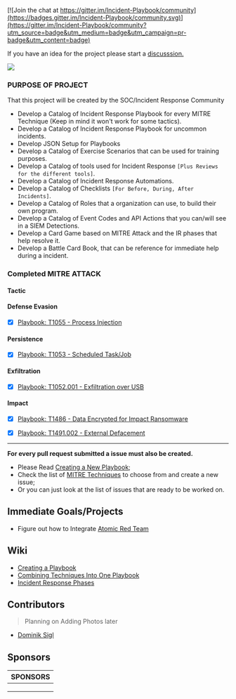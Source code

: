
[![Join the chat at https://gitter.im/Incident-Playbook/community](https://badges.gitter.im/Incident-Playbook/community.svg)](https://gitter.im/Incident-Playbook/community?utm_source=badge&utm_medium=badge&utm_campaign=pr-badge&utm_content=badge)


If you have an idea for the project please start a [discusssion.](https://github.com/austinsonger/Incident-Playbook/discussions/new)

![](https://i.imgur.com/DLj8Enw.png)

### PURPOSE OF PROJECT

That this project will be created by the SOC/Incident Response Community

- Develop a Catalog of Incident Response Playbook for every MITRE Technique (Keep in mind it won't work for some tactics). 
- Develop a Catalog of Incident Response Playbook for uncommon incidents.
- Develop JSON Setup for Playbooks 
- Develop a Catalog of Exercise Scenarios that can be used for training purposes.
- Develop a Catalog of tools used for Incident Response `[Plus Reviews for the different tools]`.
- Develop a Catalog of Incident Response Automations. 
- Develop a Catalog of Checklists `[For Before, During, After Incidents]`. 
- Develop a Catalog of Roles that a organization can use, to build their own program.
- Develop a Catalog of Event Codes and API Actions that you can/will see in a SIEM Detections.
- Develop a Card Game based on MITRE Attack and the IR phases that help resolve it.
- Develop a Battle Card Book, that can be reference for immediate help during a incident. 

### Completed MITRE ATTACK



#### Tactic


#### Defense Evasion

- [X] [Playbook: T1055 - Process Injection](/Playbooks/MITRE-ATTACK/Defense%20Evasion/T1055-Process-Injection.md)


#### Persistence

- [X] [Playbook: T1053 - Scheduled Task/Job](/Playbooks/MITRE-ATTACK/Persistence/T1053-Scheduled-Task-Job.md)

#### Exfiltration

- [X] [Playbook: T1052.001 - Exfiltration over USB](/Playbooks/MITRE-ATTACK/Exfiltration/T1052.001%20-%20Exfiltration%20over%20USB.md)

#### Impact

- [X] [Playbook: T1486 - Data Encrypted for Impact Ransomware](/Playbooks/MITRE-ATTACK/Impact/T1486-Data-Encrypted-for-Impact-Ransomware.md)
- [X] [Playbook: T1491.002 - External Defacement](/Playbooks/MITRE-ATTACK/Impact/T1491-Defacement-(T1491.001%2CT1491.002).md#playbook-external-defacement)



---------------------
**For every pull request submitted a issue must also be created.** 
- Please Read [Creating a New Playbook](https://github.com/austinsonger/Cyber-Incident-Response-Playbooks/wiki/Creating-a-New-Playbook);
- Check the list of [MITRE Techniques](https://github.com/austinsonger/Cyber-Incident-Response-Playbooks/wiki/MITRE-Techniques) to choose from and create a new issue;
- Or you can just look at the list of issues that are ready to be worked on.

## Immediate Goals/Projects
-  Figure out how to Integrate [Atomic Red Team](https://github.com/redcanaryco/atomic-red-team/)

## Wiki
- [Creating a Playbook](https://github.com/austinsonger/Incident-Playbook/wiki/Creating-a-New-Playbook)
- [Combining Techniques Into One Playbook](https://github.com/austinsonger/Incident-Playbook/wiki/What-do-if-you-think-combining-techniques-into-one-playbook)
- [Incident Response Phases](https://github.com/austinsonger/Incident-Playbook/wiki/Incident-Response-Phases)


## Contributors
> Planning on Adding Photos later
- [Dominik Sigl](https://github.com/sn0b4ll)

## Sponsors

|SPONSORS|
|---|
|   |
|   |
|   |



